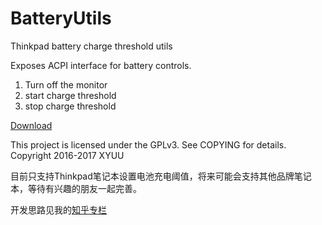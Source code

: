 # BatteryUtils

Thinkpad battery charge threshold utils

Exposes ACPI interface for battery controls.

1. Turn off the monitor
2. start charge threshold
3. stop charge threshold

[Download](https://raw.githubusercontent.com/XYUU/BatteryUtils/master/BatteryUtils/bin/Release/BatteryUtils.exe)

This project is licensed under the GPLv3. See COPYING for details.
Copyright 2016-2017 XYUU

目前只支持Thinkpad笔记本设置电池充电阈值，将来可能会支持其他品牌笔记本，等待有兴趣的朋友一起完善。

开发思路见我的[知乎专栏](https://zhuanlan.zhihu.com/p/20706403)
